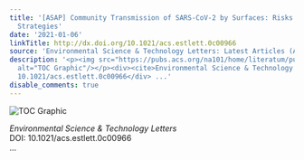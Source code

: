 ```yaml
---
title: '[ASAP] Community Transmission of SARS-CoV-2 by Surfaces: Risks and Risk Reduction
  Strategies'
date: '2021-01-06'
linkTitle: http://dx.doi.org/10.1021/acs.estlett.0c00966
source: 'Environmental Science & Technology Letters: Latest Articles (ACS Publications)'
description: '<p><img src="https://pubs.acs.org/na101/home/literatum/publisher/achs/journals/content/estlcu/0/estlcu.ahead-of-print/acs.estlett.0c00966/20210106/images/medium/ez0c00966_0003.gif"
  alt="TOC Graphic"/></p><div><cite>Environmental Science & Technology Letters</cite></div><div>DOI:
  10.1021/acs.estlett.0c00966</div> ...'
disable_comments: true
---
```

<p><img src="https://pubs.acs.org/na101/home/literatum/publisher/achs/journals/content/estlcu/0/estlcu.ahead-of-print/acs.estlett.0c00966/20210106/images/medium/ez0c00966_0003.gif" alt="TOC Graphic"/></p><div><cite>Environmental Science & Technology Letters</cite></div><div>DOI: 10.1021/acs.estlett.0c00966</div> ...